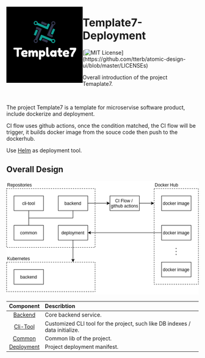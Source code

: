 <p>
  <img align="left" src="resource/readme/logo.png">
</p>

# Template7-Deployment

[![MIT License](https://img.shields.io/apm/l/atomic-design-ui.svg?)](https://github.com/tterb/atomic-design-ui/blob/master/LICENSEs)

Overall introduction of the project Temaplate7.

<br/>

The project Template7 is a template for microservise software product, include dockerize and deployment.

CI flow uses github actions, once the condition matched, the CI flow will be trigger, it builds docker image from the souce code then push to the dockerhub.

Use [Helm](https://helm.sh/) as deployment tool.

## Overall Design

![](./resource/readme/Overall.png)

| Component | Describtion |
| :---: | :--- |
| [Backend](https://github.com/Template7/backend) | Core backend service. |
| [Cli-Tool](https://github.com/Template7/cli-tool) | Customized CLI tool for the project, such like DB indexes / data initialize. |
| [Common](https://github.com/Template7/common) | Common lib of the project. |
| [Deployment](https://github.com/Template7/deployment) | Project deployment manifest. |
